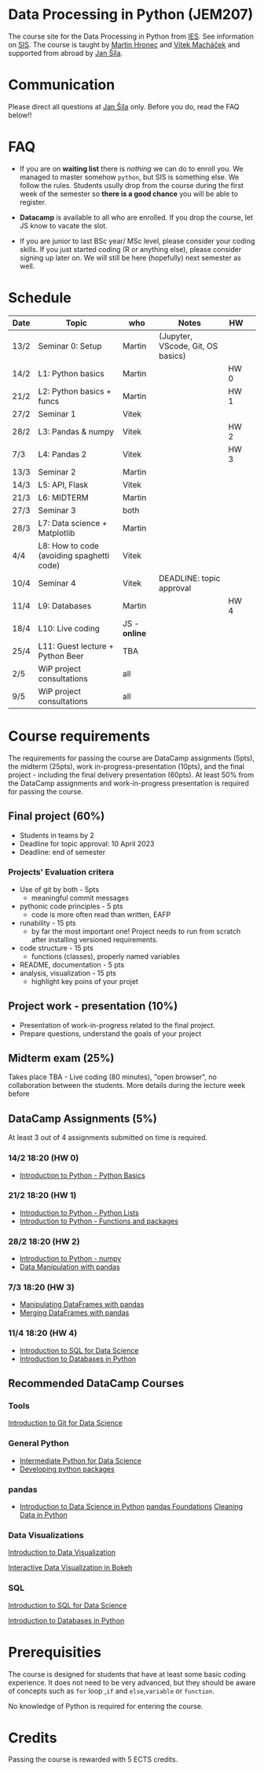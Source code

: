 # Data Processing in Python (JEM207)

The course site for the Data Processing in Python from [IES](http://ies.fsv.cuni.cz/). See information on [SIS](https://is.cuni.cz/studium/predmety/index.php?do=predmet&kod=JEM207). The course is taught by [Martin Hronec](mailto:martin.hronec@fsv.cuni.cz) and [Vítek Macháček](mailto:vit.machacek@cerge-ei.cz) and supported from abroad by [Jan Šíla](mailto:jan.sila@fsv.cuni.cz).

<!---

# Project consultations
Everyone should have an **assigned supervisor**, who sent you feedback on your project. If not, let jan.sila@fsv.cuni.cz know ASAP.
Unless arranged otherwise with supervisor, sign up for consultations through [this link.](https://docs.google.com/spreadsheets/d/1O5qZgJMQRALaEeDQh5jeoa4HFA9x8Fd_vIsD95Uglqg/edit?usp=sharing)

# Midterm
Results are in SIS and solution was presented. If you have not received mark and should, please notify jan.sila@fsv.cuni.cz to sort it out.

# Project proposal
The only way to submit your project is through [project submission form](https://forms.gle/mjep3PriDurWvg157) so that we keep communication clear. You will get a consultant who will help you make the project better (or at least mark it for you). If you have tech troubles with the form, contact Jan.

-->
# Communication
Please direct all questions at [Jan Šíla](mailto:jan.sila@fsv.cuni.cz) only. Before you do, read the FAQ below!!

# FAQ
* If you are on **waiting list** there is *nothing* we can do to enroll you. We managed to master somehow `python`, but SIS is something else. We follow the rules. Students usully drop from the course during the first week of the semester so **there is a good chance** you will be able to register.

* **Datacamp** is available to all who are enrolled. If you drop the course, let JS know to vacate the slot.

* If you are junior to last BSc year/ MSc level, please consider your coding skills. If you just started coding (R or anything else), please consider signing up later on. We will still be here (hopefully) next semester as well.

# Schedule

| Date | Topic                                                   | who    | Notes                  | HW |   |
|------|---------------------------------------------------------|--------|------------------------|----|---|
| 13/2  | Seminar 0: Setup                                       | Martin | (Jupyter, VScode, Git, OS basics)               |    |   |
| 14/2  | L1: Python basics                                          | Martin  |                        |  HW 0  |   |
| 21/2  | L2: Python basics + funcs                                  | Martin |                        |HW 1|   |
| 27/2  | Seminar 1                                              | Vitek  |                        |    |   |
| 28/2  | L3: Pandas & numpy                                       | Vitek  |                        |HW 2|   |
| 7/3   | L4: Pandas 2                                              | Vitek  |                        |HW 3|   |
| 13/3  | Seminar 2                                             | Martin  |                       |    |   |
| 14/3  | L5: API, Flask                                        | Vitek |                         |    |   |
| 21/3  | L6: MIDTERM                                           | Martin |                        |  |   |
| 27/3 | Seminar 3                                              | both   |                        |    |   |
| 28/3 | L7: Data science + Matplotlib                          | Martin |                        |    |   |
| 4/4  | L8: How to code (avoiding spaghetti code)                | Vitek  |                        |    |   |
| 10/4 | Seminar 4                                              | Vitek  | DEADLINE: topic approval |    |   |
| 11/4 | L9: Databases                                 |             Martin |                        | HW 4   |   |
| 18/4  | L10: Live coding                                        | JS - **online** |                        |    |   |
| 25/4 | L11: Guest lecture + Python Beer                    | TBA    |                        |    |   |
| 2/5 | WiP project consultations                             | all   |                        |    |   |
| 9/5 | WiP project consultations                             | all   |                        |    |   |


# Course requirements
The requirements for passing the course are DataCamp assignments (5pts), the midterm (25pts), work in-progress-presentation (10pts), and the final project - including the final delivery presentation (60pts).
At least 50% from the DataCamp assignments and work-in-progress presentation is required for passing the course.

## Final project (60%)
* Students in teams by 2
* Deadline for topic approval: 10 April 2023
* Deadline: end of semester

### Projects' Evaluation critera
* Use of git by both - 5pts
    * meaningful commit messages
* pythonic code principles - 5 pts
    * code is more often read than written, EAFP
* runability - 15 pts
    * by far the most important one! Project needs to run from scratch after installing versioned requirements.
* code structure - 15 pts
    * functions (classes), properly named variables
* README, documentation - 5 pts
* analysis, visualization - 15 pts
    * highlight key poins of your projet

## Project work - presentation (10%)
* Presentation of work-in-progress related to the final project.
* Prepare questions, understand the goals of your project

## Midterm exam (25%)
Takes place TBA -  Live coding (80 minutes), "open browser", no collaboration between the students. More details during the lecture week before

## DataCamp Assignments (5%)
At least 3 out of 4 assignments submitted on time is required.

### 14/2 18:20 (HW 0)
* [Introduction to Python - Python Basics](https://www.datacamp.com/courses/intro-to-python-for-data-science/chapters/chapter-1-python-basics)

### 21/2 18:20 (HW 1)

* [Introduction to Python - Python Lists](https://www.datacamp.com/courses/intro-to-python-for-data-science/chapters/chapter-2-python-lists)
* [Introduction to Python - Functions and packages](https://campus.datacamp.com/courses/intro-to-python-for-data-science/chapter-3-functions-and-packages)

### 28/2 18:20 (HW 2)
* [Introduction to Python - numpy ](https://campus.datacamp.com/courses/intro-to-python-for-data-science/chapter-4-numpy)
* [Data Manipulation with pandas](https://app.datacamp.com/learn/courses/data-manipulation-with-pandas)

### 7/3 18:20 (HW 3)
* [Manipulating DataFrames with pandas](https://www.datacamp.com/courses/manipulating-dataframes-with-pandas)
* [Merging DataFrames with pandas](https://www.datacamp.com/courses/merging-dataframes-with-pandas)


### 11/4 18:20 (HW 4)
* [Introduction to SQL for Data Science](https://www.datacamp.com/courses/intro-to-sql-for-data-science)
* [Introduction to Databases in Python](https://www.datacamp.com/courses/introduction-to-relational-databases-in-python)

## Recommended DataCamp Courses

### Tools
[Introduction to Git for Data Science](https://www.datacamp.com/courses/introduction-to-git-for-data-science)

### General Python
* [Intermediate Python for Data Science](https://www.datacamp.com/courses/intermediate-python-for-data-science)
* [Developing python packages](https://www.datacamp.com/courses/developing-python-packages)


### pandas
* [Introduction to Data Science in Python](https://app.datacamp.com/learn/courses/introduction-to-data-science-in-python)
[pandas Foundations](https://www.datacamp.com/courses/pandas-foundations)
[Cleaning Data in Python](https://www.datacamp.com/courses/cleaning-data-in-python)


### Data Visualizations
[Introduction to Data Visualization](https://www.datacamp.com/courses/introduction-to-data-visualization-with-python)

[Interactive Data Visualization in Bokeh](https://www.datacamp.com/courses/interactive-data-visualization-with-bokeh)

### SQL
[Introduction to SQL for Data Science](https://www.datacamp.com/courses/intro-to-sql-for-data-science)

[Introduction to Databases in Python](https://www.datacamp.com/courses/introduction-to-relational-databases-in-python)

 # Prerequisities

 The course is designed for students that have at least some basic coding experience. It does not need to be very advanced, but they should be aware of concepts such as ` for ` loop ,`if` and `else`,`variable` or `function`.

 No knowledge of Python is required for entering the course.

 # Credits
 Passing the course is rewarded with 5 ECTS credits.
